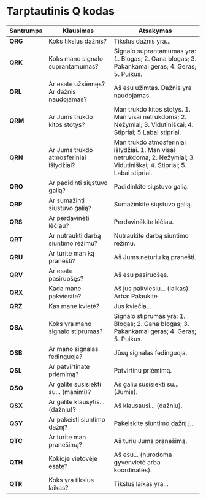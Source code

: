 # Tarptautinis Q kodas

| Santrumpa | Klausimas                                | Atsakymas                                                                                                                  |
| --------- | ---------------------------------------- | -------------------------------------------------------------------------------------------------------------------------- |
| **QRG**   | Koks tikslus dažnis?                     | Tikslus dažnis yra...                                                                                                      |
| **QRK**   | Koks mano signalo suprantamumas?         | Signalo suprantamumas yra: 1. Blogas; 2. Gana blogas; 3. Pakankamai geras; 4. Geras; 5. Puikus.                            |
| **QRL**   | Ar esate užsiėmęs? Ar dažnis naudojamas? | Aš esu užimtas. Dažnis yra naudojamas                                                                                      |
| **QRM**   | Ar Jums trukdo kitos stotys?             | Man trukdo kitos stotys. 1. Man visai netrukdoma; 2. Nežymiai; 3. Vidutiniškai; 4. Stipriai; 5 Labai stipriai.             |
| **QRN**   | Ar Jums trukdo atmosferiniai išlydžiai?  | Man trukdo atmosferiniai išlydžiai. 1. Man visai netrukdoma; 2. Nežymiai; 3. Vidutiniškai; 4. Stipriai; 5. Labai stipriai. |
| **QRO**   | Ar padidinti siųstuvo galią?             | Padidinkite siųstuvo galią.                                                                                                |
| **QRP**   | Ar sumažinti siųstuvo galią?             | Sumažinkite siųstuvo galią.                                                                                                |
| **QRS**   | Ar perdavinėti lėčiau?                   | Perdavinėkite lėčiau.                                                                                                      |
| **QRT**   | Ar nutraukti darbą siuntimo rėžimu?      | Nutraukite darbą siuntimo rėžimu.                                                                                          |
| **QRU**   | Ar turite man ką pranešti?               | Aš Jums neturiu ką pranešti.                                                                                               |
| **QRV**   | Ar esate pasiruošęs?                     | Aš esu pasiruošęs.                                                                                                         |
| **QRX**   | Kada mane pakviesite?                    | Aš jus pakviesiu... (laikas). Arba: Palaukite                                                                              |
| **QRZ**   | Kas mane kvietė?                         | Jus kviečia...                                                                                                             |
| **QSA**   | Koks yra mano signalo stiprumas?         | Signalo stiprumas yra: 1. Blogas; 2. Gana blogas; 3. Pakankamai geras; 4. Geras; 5. Puikus.                                |
| **QSB**   | Ar mano signalas fedinguoja?             | Jūsų signalas fedinguoja.                                                                                                  |
| **QSL**   | Ar patvirtinate priėmimą?                | Patvirtinu priėmimą.                                                                                                       |
| **QSO**   | Ar galite susisiekti su... (manimi)?     | Aš galiu susisiekti su... (Jumis).                                                                                         |
| **QSX**   | Ar galite klausytis... (dažniu)?         | Aš klausausi... (dažniu).                                                                                                  |
| **QSY**   | Ar pakeisti siuntimo dažnį?              | Pakeiskite siuntimo dažnį į...                                                                                             |
| **QTC**   | Ar turite man pranešimą?                 | Aš turiu Jums pranešimą.                                                                                                   |
| **QTH**   | Kokioje vietovėje esate?                 | Aš esu... (nurodoma gyvenvietė arba koordinatės).                                                                          |
| **QTR**   | Koks yra tikslus laikas?                 | Tikslus laikas yra...                                                                                                      |
